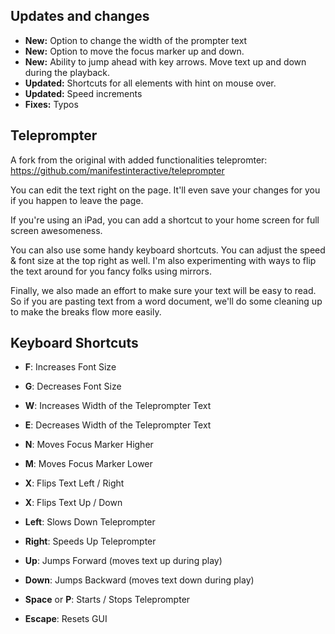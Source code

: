 ## Updates and changes ##

- **New:** Option to change the width of the prompter text
- **New:** Option to move the focus marker up and down.
- **New:** Ability to jump ahead with key arrows. Move text up and down during the playback.
- **Updated:** Shortcuts for all elements with hint on mouse over.
- **Updated:** Speed increments
- **Fixes:** Typos


## Teleprompter ##

A fork from the original with added functionalities telepromter: https://github.com/manifestinteractive/teleprompter

You can edit the text right on the page. It'll even save your changes for you if you happen to leave the page.

If you're using an iPad, you can add a shortcut to your home screen for full screen awesomeness.

You can also use some handy keyboard shortcuts. You can adjust the speed & font size at the top right as well. I'm also experimenting with ways to flip the text around for you fancy folks using mirrors.

Finally, we also made an effort to make sure your text will be easy to read.   So if you are pasting text from a word document, we'll do some cleaning up to make the breaks flow more easily.


## Keyboard Shortcuts ##

- **F**: Increases Font Size
- **G**: Decreases Font Size
- **W**: Increases Width of the Teleprompter Text
- **E**: Decreases Width of the Teleprompter Text
- **N**: Moves Focus Marker Higher
- **M**: Moves Focus Marker Lower

- **X**: Flips Text Left / Right
- **X**: Flips Text Up / Down

- **Left**: Slows Down Teleprompter
- **Right**: Speeds Up Teleprompter
- **Up**: Jumps Forward (moves text up during play)
- **Down**: Jumps Backward (moves text down during play)

- **Space** or **P**: Starts / Stops Teleprompter
- **Escape**: Resets GUI
